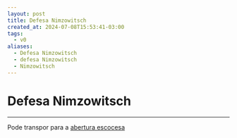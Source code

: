 ```yaml
---
layout: post
title: Defesa Nimzowitsch
created_at: 2024-07-08T15:53:41-03:00
tags:
  - v0
aliases:
  - Defesa Nimzowitsch
  - defesa Nimzowitsch
  - Nimzowitsch
---
```

# Defesa Nimzowitsch
---

Pode transpor para a [abertura escocesa](Abertura%20escocesa)
